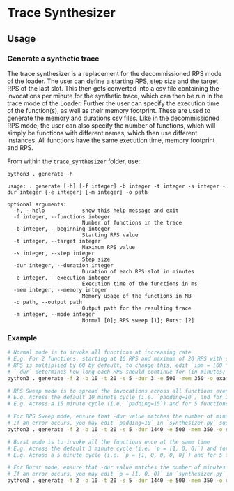 # Trace Synthesizer

## Usage

### Generate a synthetic trace

The trace synthesizer is a replacement for the decommissioned RPS mode of the loader.
The user can define a starting RPS, step size and the target RPS of the last slot.
This then gets converted into a csv file containing the invocations per minute for the synthetic trace,
which can then be run in the trace mode of the Loader.
Further the user can specify the execution time of the function(s), as well as their memory footprint.
These are used to generate the memory and durations csv files. Like in the decommissioned RPS mode,
the user can also specify the number of functions, which will simply be functions with different names,
which then use different instances. All functions have the same execution time, memory footprint and RPS.  

From within the `trace_synthesizer` folder, use:


```console
python3 . generate -h

usage: . generate [-h] [-f integer] -b integer -t integer -s integer -dur integer [-e integer] [-m integer] -o path

optional arguments:
  -h, --help            show this help message and exit
  -f integer, --functions integer
                        Number of functions in the trace
  -b integer, --beginning integer
                        Starting RPS value
  -t integer, --target integer
                        Maximum RPS value
  -s integer, --step integer
                        Step size
  -dur integer, --duration integer
                        Duration of each RPS slot in minutes
  -e integer, --execution integer
                        Execution time of the functions in ms
  -mem integer, --memory integer
                        Memory usage of the functions in MB
  -o path, --output path
                        Output path for the resulting trace
  -m integer, --mode integer
                        Normal [0]; RPS sweep [1]; Burst [2]
```


### Example

```bash
# Normal mode is to invoke all functions at increasing rate
# E.g. For 2 functions, starting at 10 RPS and maximum of 20 RPS with step = 5, each function will be invoked 600 times at 1st, 2nd and 3rd minute; 900 times at 4th, 5th and 6th minute; 1200 times at 7th, 8th and 9th minute
# RPS is multiplied by 60 by default, to change this, edit `ipm = [60 * x for x in rps]` in `synthesizer.py`
# `-dur` determines how long each RPS should continue for (in minutes) before increasing to the next RPS step
python3 . generate -f 2 -b 10 -t 20 -s 5 -dur 3 -e 500 -mem 350 -o example_normal -m 0

# RPS Sweep mode is to spread the invocations across all functions evenly
# E.g. Across the default 10 minute cycle (i.e. `padding=10`) and for 2 functions, functions will be invoked one by one every 5 minutes
# E.g. Across a 15 minute cycle (i.e. `padding=15`) and for 5 functions, functions will be invoked one by one every 3 minutes

# For RPS Sweep mode, ensure that -dur value matches the number of minutes in `base_traces\inv.csv`
# If an error occurs, you may edit `padding=10` in `synthesizer.py` such that duration is divisible by padding (e.g. duration=1440 is divisible by padding=10)
python3 . generate -f 2 -b 10 -t 20 -s 5 -dur 1440 -e 500 -mem 350 -o example_sweep -m 1

# Burst mode is to invoke all the functions once at the same time
# E.g. Across the default 3 minute cycle (i.e. `p = [1, 0, 0]`) and for 2 functions, all 2 functions will be invoked once every 3 minute
# E.g. Across a 5 minute cycle (i.e. `p = [1, 0, 0, 0, 0]`) and for 5 functions, all 5 functions will be invoked once every 5 minute

# For Burst mode, ensure that -dur value matches the number of minutes in `base_traces\inv.csv`
# If an error occurs, you may edit `p = [1, 0, 0]` in `synthesizer.py` such that duration is divisible by length of `p` (e.g. duration=1440 is divisible by len(p)=3)
python3 . generate -f 2 -b 10 -t 20 -s 5 -dur 1440 -e 500 -mem 350 -o example_burst -m 2
```

